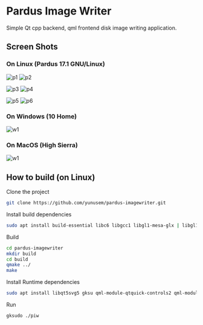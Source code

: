 # Pardus Image Writer

Simple Qt cpp backend, qml frontend disk image writing application.

## Screen Shots

### On Linux (Pardus 17.1 GNU/Linux)

![p1](/screenshots/piw_pardus-1.png) ![p2](/screenshots/piw_pardus-2.png)

![p3](/screenshots/piw_pardus-3.png) ![p4](/screenshots/piw_pardus-4.png)

![p5](/screenshots/piw_pardus-5.png) ![p6](/screenshots/piw_pardus-6.png)

### On Windows (10 Home)

![w1](/screenshots/piw_windows.jpg)

### On MacOS (High Sierra)

![w1](/screenshots/piw_macOS.jpg)


## How to build (on Linux)

Clone the project
```bash
git clone https://github.com/yunusem/pardus-imagewriter.git
```
Install build dependencies
```bash
sudo apt install build-essential libc6 libgcc1 libgl1-mesa-glx | libgl1 libqt5core5a libqt5dbus5 libqt5gui5  libqt5network5 libqt5qml5 libqt5quick5 libqt5svg5-dev libqt5widgets5 libstdc++6 libudev-dev qtdeclarative5-dev
```

Build
```bash
cd pardus-imagewriter
mkdir build
cd build
qmake ../
make
```

Install Runtime dependencies
```bash
sudo apt install libqt5svg5 gksu qml-module-qtquick-controls2 qml-module-qt-labs-folderlistmodel qml-module-qtquick2
```

Run
```bash
gksudo ./piw
```
